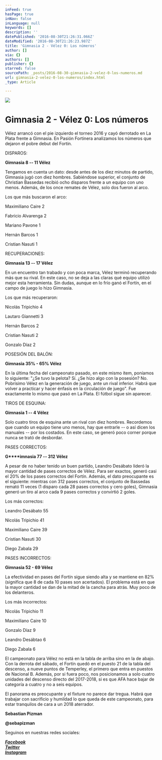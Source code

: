 ```yaml
---
inFeed: true
hasPage: true
inNav: false
inLanguage: null
keywords: []
description: ''
datePublished: '2016-08-30T21:26:31.066Z'
dateModified: '2016-08-30T21:26:23.987Z'
title: 'Gimnasia 2 - Vélez 0: Los números'
author: []
via: {}
authors: []
publisher: {}
starred: false
sourcePath: _posts/2016-08-30-gimnasia-2-velez-0-los-numeros.md
url: gimnasia-2-velez-0-los-numeros/index.html
_type: Article

---
```

![](https://the-grid-user-content.s3-us-west-2.amazonaws.com/856e43d8-e53f-401b-83b3-79dde4f81240.jpg)

# Gimnasia 2 - Vélez 0: Los números

Vélez arrancó con el pie izquierdo el torneo 2016 y cayó derrotado en La Plata frente a Gimnasia. En Pasión Fortinera analizamos los números que dejaron el pobre debut del Fortín.

DISPAROS:

**Gimnasia 8 -- 11 Vélez**

Tengamos en cuenta un dato: desde antes de los diez minutos de partido, Gimnasia jugó con diez hombres. Sabiéndose superior, el conjunto de Christian Bassedas recibió ocho disparos frente a un equipo con uno menos. Además, de los once remates de Vélez, solo dos fueron al arco.

Los que más buscaron el arco:

Maximiliano Caire 2

Fabricio Alvarenga 2

Mariano Pavone 1

Hernán Barcos 1

Cristian Nasuti 1

RECUPERACIONES:

**Gimnasia 13 -- 17 Vélez**

En un encuentro tan trabado y con poca marca, Vélez terminó recuperando más que su rival. En este caso, no se deja a las claras qué equipo utilizó mejor esta herramienta. Sin dudas, aunque en lo frío ganó el Fortín, en el campo de juego lo hizo Gimnasia.

Los que más recuperaron:

Nicolás Tripichio 4

Lautaro Giannetti 3

Hernán Barcos 2

Cristian Nasuti 2

Gonzalo Díaz 2

POSESIÓN DEL BALÓN:

**Gimnasia 35% - 65% Vélez**

En la última fecha del campeonato pasado, en este mismo ítem, poníamos lo siguiente: "¿Se tuvo la pelota? Sí. ¿Se hizo algo con la posesión? No. Pobrísimo Vélez en la generación de juego, ante un rival inferior. Habrá que volver a practicar y hacer énfasis en la circulación de juego". Fue exactamente lo mismo que pasó en La Plata. El fútbol sigue sin aparecer.

TIROS DE ESQUINA:

**Gimnasia 1 -- 4 Vélez**

Solo cuatro tiros de esquina ante un rival con diez hombres. Recordemos que cuando un equipo tiene uno menos, hay que entrarle -- o así dicen los manuales -- por los costados. En este caso, se generó poco corner porque nunca se trató de desbordar.

PASES CORRECTOS:

**G****imnasia 77 -- 312 Vélez**

A pesar de no haber tenido un buen partido, Leandro Desábato lideró la mayor cantidad de pases correctos de Vélez. Para ser exactos, generó casi el 20% de los pases correctos del Fortín. Además, el dato preocupante es el siguiente: mientras con 312 pases correctos, el conjunto de Bassedas remató 11 veces (1 disparo cada 28 pases correctos y cero goles), Gimnasia generó un tiro al arco cada 9 pases correctos y convirtió 2 goles.

Los más correctos:

Leandro Desábato 55

Nicolás Tripichio 41

Maximiliano Caire 39

Cristian Nasuti 30

Diego Zabala 29

PASES INCORRECTOS:  

**Gimnasia 52 - 69 Vélez**

La efectividad en pases del Fortín sigue siendo alta y se mantiene en 82% (significa que 8 de cada 10 pases son acertados). El problema está en que la mayor cantidad se dan de la mitad de la cancha para atrás. Muy poco de los delanteros.

Los más incorrectos:

Nicolás Tripichio 11

Maximiliano Caire 10

Gonzalo Díaz 9

Leandro Desábtao 6

Diego Zabala 6

El campeonato para Vélez no está en la tabla de arriba sino en la de abajo. Con la derrota del sábado, el Fortín quedó en el puesto 21 de la tabla del descenso, a nueve puntos de Temperley, el primero que entra en puestos de Nacional B. Además, por si fuera poco, nos posicionamos a solo cuatro unidades del descenso directo del 2017-2018, si es que AFA hace bajar de categoría a cuatro y no a seis equipos.

El panorama es preocupante y el fixture no parece dar tregua. Habrá que trabajar con sacrificio y humildad lo que queda de este campeonato, para estar tranquilos de cara a un 2018 aterrador.

**Sebastian Pizman**

**@sebapizman**

Seguinos en nuestras redes sociales:

_**[Facebook][0]**_  
_**[Twitter][1]**_  
_**[Instagram][2]**_

[0]: https://www.facebook.com/pasionfortineraoficial/
[1]: https://twitter.com/PasionFortinera
[2]: https://www.instagram.com/pasionfortinera/